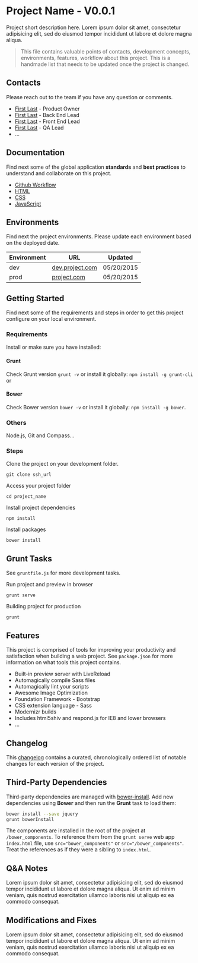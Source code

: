 # Project Name - V0.0.1

Project short description here. Lorem ipsum dolor sit amet, consectetur adipisicing elit, sed do eiusmod tempor incididunt ut labore et dolore magna aliqua.

> This file contains valuable points of contacts, development concepts, environments, features, workflow about this project. This is a handmade list that needs to be updated once the project is changed.


## Contacts
Please reach out to the team if you have any question or comments.

* [First Last](first.last@pwc.com) - Product Owner
* [First Last](first.last@pwc.com) - Back End Lead
* [First Last](first.last@pwc.com) - Front End Lead
* [First Last](first.last@pwc.com) - QA Lead
* ...


## Documentation
Find next some of the global application **standards** and **best practices** to understand and collaborate on this project.  

* [Github Workflow](http://project/wiki/topic-url)
* [HTML](http://project/wiki/topic-url)
* [CSS](http://project/wiki/topic-url)
* [JavaScript](http://project/wiki/topic-url)


## Environments
Find next the project environments. Please update each environment based on the deployed date.

Environment | URL                                       | Updated
----------- | ----------------------------------------- | ---------
dev         | [dev.project.com](http://project/dev/url) | 05/20/2015
prod        | [project.com](http://project.com)         | 05/20/2015



## Getting Started
Find next some of the requirements and steps in order to get this project configure on your local environment.

### Requirements
Install or make sure you have installed:

#### Grunt
Check Grunt version `grunt -v` or install it globally: `npm install -g grunt-cli` or

#### Bower
Check Bower version `bower -v` or install it globally: `npm install -g bower`.

### Others
Node.js, Git and Compass…


### Steps
Clone the project on your development folder.

```
git clone ssh_url
```

Access your project folder
```
cd project_name
```

Install project dependencies
```
npm install
```

Install packages
```
bower install
```



## Grunt Tasks
See `gruntfile.js` for more development tasks.

Run project and preview in browser
```
grunt serve
```

Building project for production
```
grunt
```



## Features
This project is comprised of tools for improving your productivity and satisfaction when building a web project. See `package.json` for more information on what tools this project contains.

* Built-in preview server with LiveReload
* Automagically compile Sass files
* Automagically lint your scripts
* Awesome Image Optimization
* Foundation Framework - Bootstrap
* CSS extension language - Sass
* Modernizr builds
* Includes html5shiv and respond.js for IE8 and lower browsers
* ...


## Changelog
This [changelog](https://project/kiwi/changelog) contains a curated, chronologically ordered list of notable changes for each version of the project.



## Third-Party Dependencies

Third-party dependencies are managed with [bower-install](https://github.com/stephenplusplus/grunt-bower-install). Add new dependencies using **Bower** and then run the **Grunt** task to load them:

```bash
bower install --save jquery
grunt bowerInstall
```

The components are installed in the root of the project at `/bower_components`. To reference them from the `grunt serve` web app `index.html` file, use `src="bower_components"` or `src="/bower_components"`. Treat the references as if they were a sibling to `index.html`.


## Q&A Notes
Lorem ipsum dolor sit amet, consectetur adipisicing elit, sed do eiusmod tempor incididunt ut labore et dolore magna aliqua. Ut enim ad minim veniam, quis nostrud exercitation ullamco laboris nisi ut aliquip ex ea commodo consequat.


## Modifications and Fixes
Lorem ipsum dolor sit amet, consectetur adipisicing elit, sed do eiusmod tempor incididunt ut labore et dolore magna aliqua. Ut enim ad minim veniam, quis nostrud exercitation ullamco laboris nisi ut aliquip ex ea commodo consequat.
